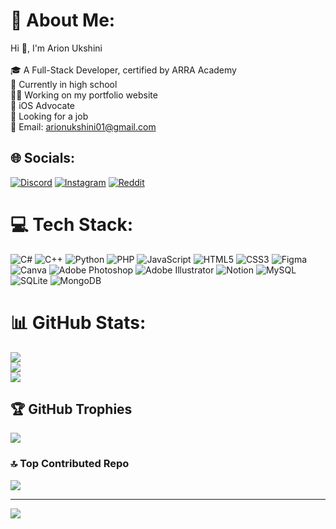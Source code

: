 # 💫 About Me:
Hi 👋, I'm Arion Ukshini<br><br>🎓 A Full-Stack Developer, certified by ARRA Academy<br>🏫 Currently in high school<br>👨‍💻 Working on my portfolio website<br>📲 iOS Advocate<br>🔭 Looking for a job<br>📨 Email: arionukshini01@gmail.com


## 🌐 Socials:
[![Discord](https://img.shields.io/badge/Discord-%237289DA.svg?logo=discord&logoColor=white)](https://discord.gg/https://discord.gg/9JcjK8JZ) [![Instagram](https://img.shields.io/badge/Instagram-%23E4405F.svg?logo=Instagram&logoColor=white)](https://instagram.com/arion.ukshini) [![Reddit](https://img.shields.io/badge/Reddit-%23FF4500.svg?logo=Reddit&logoColor=white)](https://reddit.com/user/Biinosaur) 

# 💻 Tech Stack:
![C#](https://img.shields.io/badge/c%23-%23239120.svg?style=for-the-badge&logo=csharp&logoColor=white) ![C++](https://img.shields.io/badge/c++-%2300599C.svg?style=for-the-badge&logo=c%2B%2B&logoColor=white) ![Python](https://img.shields.io/badge/python-3670A0?style=for-the-badge&logo=python&logoColor=ffdd54) ![PHP](https://img.shields.io/badge/php-%23777BB4.svg?style=for-the-badge&logo=php&logoColor=white) ![JavaScript](https://img.shields.io/badge/javascript-%23323330.svg?style=for-the-badge&logo=javascript&logoColor=%23F7DF1E) ![HTML5](https://img.shields.io/badge/html5-%23E34F26.svg?style=for-the-badge&logo=html5&logoColor=white) ![CSS3](https://img.shields.io/badge/css3-%231572B6.svg?style=for-the-badge&logo=css3&logoColor=white) ![Figma](https://img.shields.io/badge/figma-%23F24E1E.svg?style=for-the-badge&logo=figma&logoColor=white) ![Canva](https://img.shields.io/badge/Canva-%2300C4CC.svg?style=for-the-badge&logo=Canva&logoColor=white) ![Adobe Photoshop](https://img.shields.io/badge/adobe%20photoshop-%2331A8FF.svg?style=for-the-badge&logo=adobe%20photoshop&logoColor=white) ![Adobe Illustrator](https://img.shields.io/badge/adobe%20illustrator-%23FF9A00.svg?style=for-the-badge&logo=adobe%20illustrator&logoColor=white) ![Notion](https://img.shields.io/badge/Notion-%23000000.svg?style=for-the-badge&logo=notion&logoColor=white) ![MySQL](https://img.shields.io/badge/mysql-%2300000f.svg?style=for-the-badge&logo=mysql&logoColor=white) ![SQLite](https://img.shields.io/badge/sqlite-%2307405e.svg?style=for-the-badge&logo=sqlite&logoColor=white) ![MongoDB](https://img.shields.io/badge/MongoDB-%234ea94b.svg?style=for-the-badge&logo=mongodb&logoColor=white)
# 📊 GitHub Stats:
![](https://github-readme-stats.vercel.app/api?username=arionukshini&theme=gotham&hide_border=false&include_all_commits=true&count_private=true)<br/>
![](https://github-readme-streak-stats.herokuapp.com/?user=arionukshini&theme=gotham&hide_border=false)<br/>
![](https://github-readme-stats.vercel.app/api/top-langs/?username=arionukshini&theme=gotham&hide_border=false&include_all_commits=true&count_private=true&layout=compact)

## 🏆 GitHub Trophies
![](https://github-profile-trophy.vercel.app/?username=arionukshini&theme=nord&no-frame=false&no-bg=true&margin-w=4)

### 🔝 Top Contributed Repo
![](https://github-contributor-stats.vercel.app/api?username=arionukshini&limit=5&theme=dark&combine_all_yearly_contributions=true)

---
[![](https://visitcount.itsvg.in/api?id=arionukshini&icon=0&color=0)](https://visitcount.itsvg.in)

<!-- Proudly created with GPRM ( https://gprm.itsvg.in ) -->
